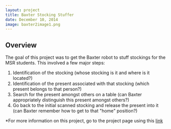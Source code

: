 ```yaml
---
layout: project
title: Baxter Stocking Stuffer
date: December 10, 2014
image: baxter2image1.png
---
```


## Overview
The goal of this project was to get the Baxter robot to stuff stockings for the MSR students. This involved a few major steps:

1. Identification of the stocking (whose stocking is it and where is it located?)
2. Identification of the present associated with that stocking (which present belongs to that person?)
3. Search for the present amongst others on a table (can Baxter appropriately distinguish this present amongst others?)
4. Go back to the initial scanned stocking and release the present into it (can Baxter remember how to get to that "home" position?)

*For more information on this project, go to the project page using this [link](https://github.com/ChuChuIgbokwe/ME495-Final-Project-Baxter-Stocking-Stuffer)
